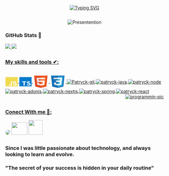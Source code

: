 <div align="center">
  
[![Typing SVG](https://readme-typing-svg.herokuapp.com?font=Bebas+Neue&size=40&duration=4000&color=B591E4&center=true&vCenter=true&width=650&lines=Hi,++my++name++is++Patryck++Silva)](https://git.io/typing-svg)
  
</div> 

##


<!--texto/imagens de apresentacao-->
<div align="center">
    <img alt="Presentention" src="https://i.imgur.com/wT3VHZN.png" />
</div>

<h3>GitHub Stats 🤖</h3>
<!-- stats de linguagens e commits-->
<div align="left">
  <a href="https://github.com/Patryck-Silva">
  <img height="167em" src="https://github-readme-stats.vercel.app/api?username=Patryck-Silva&show_icons=true&theme=discord_old_blurple&include_all_commits=true&count_private=true"/> 
  <img height="167em" src="https://github-readme-stats.vercel.app/api/top-langs/?username=Patryck-Silva&layout=compact&langs_count=7&theme=discord_old_blurple"/>
</div>
    
  ##
    
 <!--Icones das linguagens-->
### My skills and tools ✔: 
 <div style="display: inline_block" align="left" ><br>
  <img align="center" alt="Patryck-Js" height="30" width="40" src="https://raw.githubusercontent.com/devicons/devicon/master/icons/javascript/javascript-plain.svg">
  <img align="center" alt="Ts" height="30" width="40" src="https://raw.githubusercontent.com/devicons/devicon/master/icons/typescript/typescript-plain.svg">
  <img align="center" alt="Patryck-HTML" height="40" width="50" src="https://raw.githubusercontent.com/devicons/devicon/master/icons/html5/html5-original.svg">
  <img align="center" alt="Patryck-CSS" height="40" width="50" src="https://raw.githubusercontent.com/devicons/devicon/master/icons/css3/css3-original.svg">
<!--<img align="center" alt="patryck-bootstrap"height="40"widht="50"src="https://cdn.jsdelivr.net/gh/devicons/devicon/icons/bootstrap/bootstrap-original.svg"/>-->
  <!--<img align="center" alt="patryck-python" height="30" widht="40" src="https://cdn.jsdelivr.net/gh/devicons/devicon/icons/python/python-original.svg" />-->
  <img align="center" alt="Patryck-git" height="40" width="50" src="https://cdn.jsdelivr.net/gh/devicons/devicon/icons/git/git-original.svg"/>
  <img align="center" alt="patryck-java" height="45" width="55"src="https://cdn.jsdelivr.net/gh/devicons/devicon/icons/java/java-original-wordmark.svg"/>
  <img align="center" alt="patryck-node" height="30" widht="40"src="https://cdn.jsdelivr.net/gh/devicons/devicon/icons/nodejs/nodejs-original.svg"/>
  <img align="center" alt="patryck-adonis" height="30" widht="40" src="https://cdn.jsdelivr.net/gh/devicons/devicon/icons/adonisjs/adonisjs-original.svg" />
  <img align="center" alt="patryck-nextjs" height="30" widht="40" src="https://cdn.jsdelivr.net/gh/devicons/devicon/icons/nextjs/nextjs-original.svg" />
  <img align="center" alt="patryck-spring" height="30" widht="40"src="https://cdn.jsdelivr.net/gh/devicons/devicon/icons/spring/spring-original.svg"/>
  <!--<img align="center" alt="patryck-linux" height="40" widht="50"src="https://cdn.jsdelivr.net/gh/devicons/devicon/icons/linux/linux-original.svg" />-->
  <img align="center" alt="patryck-react" height="30" widht="40"src="https://cdn.jsdelivr.net/gh/devicons/devicon/icons/react/react-original.svg"/>
  <!--<img align="center" alt="patryck-mysql"height="60" width="70"src="https://cdn.jsdelivr.net/gh/devicons/devicon/icons/mysql/mysql-original-wordmark.svg"/>-->
 </div>
 <div style = "display: inline_block" align= "right">
   <img alt="programmin-pic"height="180" src="https://media.giphy.com/media/SWoSkN6DxTszqIKEqv/giphy.gif"/>
 </div>
  
  ##
  
  <!-- icones de redes sociais-->
   ### Conect With me 📲:
  <div> 
    <a href="https://www.instagram.com/tyckupnext/" target="_blank"><img heigth= "30" width="40" src="https://cdn-icons-png.flaticon.com/512/2111/2111463.png"   target="_blank" style= "border-radius:50px;"></a>
    <a href="https://www.linkedin.com/in/patryck-silva/" target="_blank"><img height="40" width="50" src="https://cdn.jsdelivr.net/gh/devicons/devicon/icons/linkedin/linkedin-original.svg" /></a> 
    <a href = "mailto:patrycksilva70@gmail.com"><img src="https://cdn-icons-png.flaticon.com/512/300/300228.png" height ="47px" width="45px" target="_blank"></a>
<!--<a href= "https://twitter.com/CauePatryck" target= "_blank"><img src="https://img.shields.io/badge/Twitter-1DA1F2?style=for-the-badge&logo=twitter&logoColor=white" target="_blank"></a>-->
  </div>
    
##
   
  <!--frases-->
   <h3>Since I was little passionate about technology, and always looking to learn and evolve.</h3>
   <h3>"The secret of your success is hidden in your daily routine"</h3>

  
 <!--grafico de atividade [![Ashutosh's github activity graph](https://activity-graph.herokuapp.com/graph?username=Ashutosh00710)](https://github.com/ashutosh00710/github-readme-activity-graph)-->

